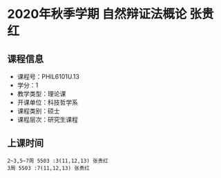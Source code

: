 # 2020年秋季学期 自然辩证法概论 张贵红






## 课程信息

- 课程号：PHIL6101U.13
- 学分：1
- 教学类型：理论课
- 开课单位：科技哲学系
- 课程类别：硕士
- 课程层次：研究生课程

## 上课时间

```
2~3,5~7周 5503 :3(11,12,13) 张贵红
3周 5503 :7(11,12,13) 张贵红
```

